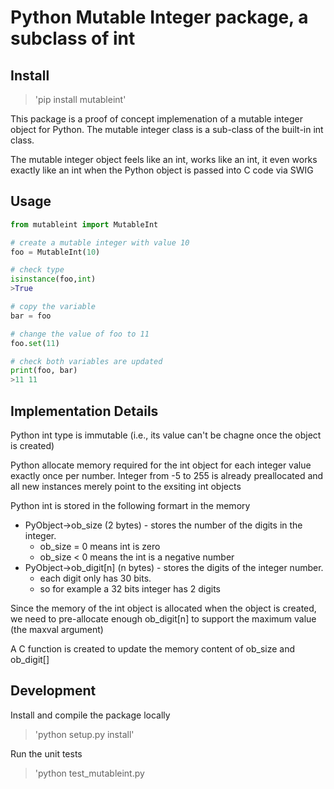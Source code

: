 # Python Mutable Integer package, a subclass of int

## Install
> 'pip install mutableint'

This package is a proof of concept implemenation of a mutable integer object for Python.  The mutable integer class is a sub-class of the built-in int class.   

The mutable integer object feels like an int, works like an int, it even works exactly like an int when the Python object is passed into C code via SWIG

## Usage
```python
from mutableint import MutableInt

# create a mutable integer with value 10 
foo = MutableInt(10)

# check type
isinstance(foo,int)
>True

# copy the variable
bar = foo

# change the value of foo to 11
foo.set(11)

# check both variables are updated
print(foo, bar)
>11 11
```

## Implementation Details
Python int type is immutable (i.e., its value can't be chagne once the object is created)

Python allocate memory required for the int object for each integer value exactly once per number.
Integer from -5 to 255 is already preallocated and all new instances merely point to the exsiting int objects

Python int is stored in the following formart in the memory
- PyObject->ob_size (2 bytes) - stores the number of the digits in the integer.
  - ob_size = 0 means int is zero
  - ob_size < 0 means the int is a negative number
- PyObject->ob_digit[n] (n bytes) - stores the digits of the integer number.
  - each digit only has 30 bits.
  - so for example a 32 bits integer has 2 digits

Since the memory of the int object is allocated when the object is created,
we need to pre-allocate enough ob_digit[n] to support the maximum value (the maxval argument)

A C function is created to update the memory content of ob_size and ob_digit[]  

## Development

Install and compile the package locally

> 'python setup.py install'

Run the unit tests

> 'python test_mutableint.py
